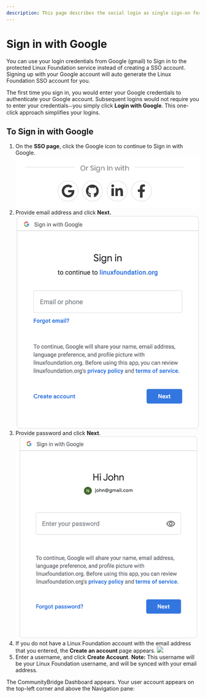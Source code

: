 ```yaml
---
description: This page describes the social login as single sign-on for end users.
---
```


# Sign in with Google

You can use your login credentials from Google \(gmail\) to Sign in to the protected Linux Foundation service instead of creating a SSO account. Signing up with your Google account will auto generate the Linux Foundation SSO account for you.

The first time you sign in, you would enter your Google credentials to authenticate your Google account. Subsequent logins would not require you to enter your credentials⏤you simply click **Login with Google**. This one-click approach simplifies your logins.

## To Sign in with Google  <a id="to-log-in-with-google"></a>

1. On the **SSO page**, click the Google icon to continue to Sign in with Google.![](../../.gitbook/assets/screen-shot-2020-05-05-at-2.19.18-am.png) 
2. Provide email address and click **Next.**                     ![Create Account](../../.gitbook/assets/screen-shot-2020-05-04-at-7.15.44-pm.png)
3. Provide password and click **Next**.                             ![Create Account](../../.gitbook/assets/screen-shot-2020-05-04-at-7.17.41-pm.png)
4. If you do not have a Linux Foundation account with the email address that you entered, the **Create an account** page appears. ![](https://firebasestorage.googleapis.com/v0/b/gitbook-28427.appspot.com/o/assets%2F-LuGl2w4LzPpYJ8jx5ae%2F-M4N5Ixsz6n_niWmmhI0%2F-M4NACUStDcTiRGz08oD%2Fcreate%20an%20account%20username.png?alt=media&token=d5eaf448-1cc1-4c9e-a00f-0e56f41ff3d8)
5. Enter a username, and click **Create Account**.  **Note:** This username will be your Linux Foundation username, and will be synced with your email address.

The CommunityBridge Dashboard appears. Your user account appears on the top-left corner and above the Navigation pane:

​

